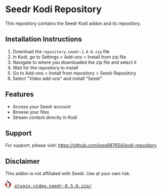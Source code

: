 # Seedr Kodi Repository

This repository contains the Seedr Kodi addon and its repository.

## Installation Instructions

1. Download the `repository.seedr-1.0.0.zip` file
2. In Kodi, go to Settings > Add-ons > Install from zip file
3. Navigate to where you downloaded the zip file and select it
4. Wait for the repository to install
5. Go to Add-ons > Install from repository > Seedr Repository
6. Select "Video add-ons" and install "Seedr"

## Features

- Access your Seedr account
- Browse your files
- Stream content directly in Kodi

## Support

For support, please visit: https://github.com/jose987654/kodi-repository

## Disclaimer

This addon is not affiliated with Seedr. Use at your own risk.

<pre>
<img src="../icons/compressed.gif" alt="[DIR]" > <a href="plugin.video.seedr-0.5.0.zip">plugin.video.seedr-0.5.0.zip/</a> 
</pre>